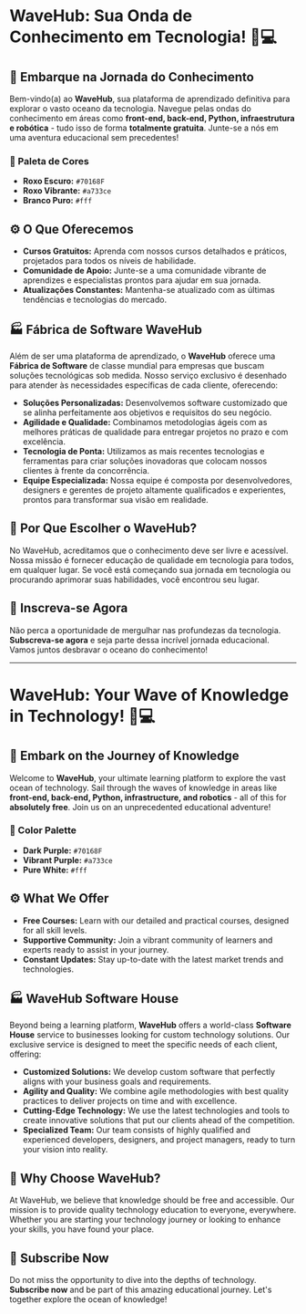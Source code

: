 # WaveHub: Sua Onda de Conhecimento em Tecnologia! 🌊💻

## 🚀 Embarque na Jornada do Conhecimento

Bem-vindo(a) ao **WaveHub**, sua plataforma de aprendizado definitiva para explorar o vasto oceano da tecnologia. Navegue pelas ondas do conhecimento em áreas como **front-end, back-end, Python, infraestrutura e robótica** - tudo isso de forma **totalmente gratuita**. Junte-se a nós em uma aventura educacional sem precedentes!

### 🎨 Paleta de Cores

- **Roxo Escuro:** `#70168F`
- **Roxo Vibrante:** `#a733ce`
- **Branco Puro:** `#fff`

## ⚙️ O Que Oferecemos

- **Cursos Gratuitos:** Aprenda com nossos cursos detalhados e práticos, projetados para todos os níveis de habilidade.
- **Comunidade de Apoio:** Junte-se a uma comunidade vibrante de aprendizes e especialistas prontos para ajudar em sua jornada.
- **Atualizações Constantes:** Mantenha-se atualizado com as últimas tendências e tecnologias do mercado.

## 🏭 Fábrica de Software WaveHub

Além de ser uma plataforma de aprendizado, o **WaveHub** oferece uma **Fábrica de Software** de classe mundial para empresas que buscam soluções tecnológicas sob medida. Nosso serviço exclusivo é desenhado para atender às necessidades específicas de cada cliente, oferecendo:

- **Soluções Personalizadas:** Desenvolvemos software customizado que se alinha perfeitamente aos objetivos e requisitos do seu negócio.
- **Agilidade e Qualidade:** Combinamos metodologias ágeis com as melhores práticas de qualidade para entregar projetos no prazo e com excelência.
- **Tecnologia de Ponta:** Utilizamos as mais recentes tecnologias e ferramentas para criar soluções inovadoras que colocam nossos clientes à frente da concorrência.
- **Equipe Especializada:** Nossa equipe é composta por desenvolvedores, designers e gerentes de projeto altamente qualificados e experientes, prontos para transformar sua visão em realidade.

## 🌟 Por Que Escolher o WaveHub?

No WaveHub, acreditamos que o conhecimento deve ser livre e acessível. Nossa missão é fornecer educação de qualidade em tecnologia para todos, em qualquer lugar. Se você está começando sua jornada em tecnologia ou procurando aprimorar suas habilidades, você encontrou seu lugar.

## 📌 Inscreva-se Agora

Não perca a oportunidade de mergulhar nas profundezas da tecnologia. **Subscreva-se agora** e seja parte dessa incrível jornada educacional. Vamos juntos desbravar o oceano do conhecimento!

---

# WaveHub: Your Wave of Knowledge in Technology! 🌊💻

## 🚀 Embark on the Journey of Knowledge

Welcome to **WaveHub**, your ultimate learning platform to explore the vast ocean of technology. Sail through the waves of knowledge in areas like **front-end, back-end, Python, infrastructure, and robotics** - all of this for **absolutely free**. Join us on an unprecedented educational adventure!

### 🎨 Color Palette

- **Dark Purple:** `#70168F`
- **Vibrant Purple:** `#a733ce`
- **Pure White:** `#fff`

## ⚙️ What We Offer

- **Free Courses:** Learn with our detailed and practical courses, designed for all skill levels.
- **Supportive Community:** Join a vibrant community of learners and experts ready to assist in your journey.
- **Constant Updates:** Stay up-to-date with the latest market trends and technologies.

## 🏭 WaveHub Software House

Beyond being a learning platform, **WaveHub** offers a world-class **Software House** service to businesses looking for custom technology solutions. Our exclusive service is designed to meet the specific needs of each client, offering:

- **Customized Solutions:** We develop custom software that perfectly aligns with your business goals and requirements.
- **Agility and Quality:** We combine agile methodologies with best quality practices to deliver projects on time and with excellence.
- **Cutting-Edge Technology:** We use the latest technologies and tools to create innovative solutions that put our clients ahead of the competition.
- **Specialized Team:** Our team consists of highly qualified and experienced developers, designers, and project managers, ready to turn your vision into reality.

## 🌟 Why Choose WaveHub?

At WaveHub, we believe that knowledge should be free and accessible. Our mission is to provide quality technology education to everyone, everywhere. Whether you are starting your technology journey or looking to enhance your skills, you have found your place.

## 📌 Subscribe Now

Do not miss the opportunity to dive into the depths of technology. **Subscribe now** and be part of this amazing educational journey. Let's together explore the ocean of knowledge!
